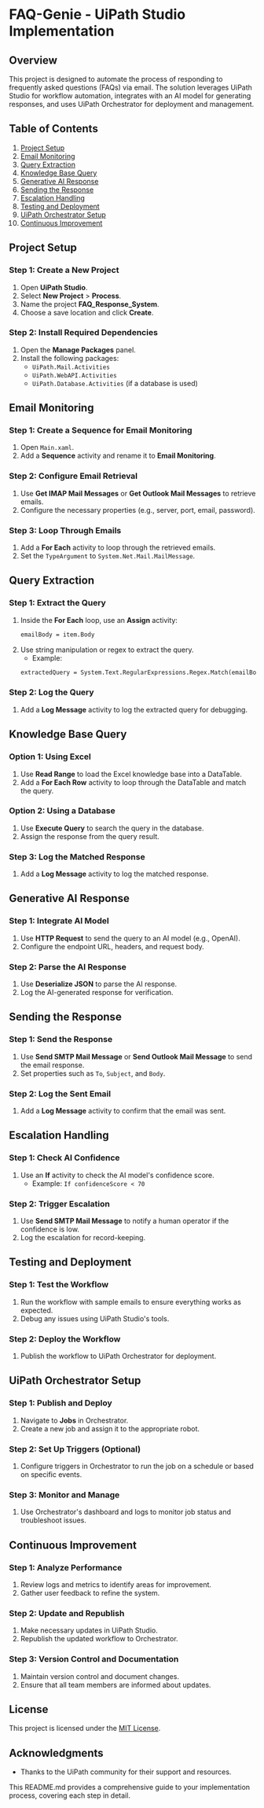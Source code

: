 
# FAQ-Genie - UiPath Studio Implementation

## Overview
This project is designed to automate the process of responding to frequently asked questions (FAQs) via email. The solution leverages UiPath Studio for workflow automation, integrates with an AI model for generating responses, and uses UiPath Orchestrator for deployment and management.

## Table of Contents
1. [Project Setup](#project-setu)
2. [Email Monitoring](#email-monitoring)
3. [Query Extraction](#query-extraction)
4. [Knowledge Base Query](#knowledge-base-query)
5. [Generative AI Response](#generative-ai-response)
6. [Sending the Response](#sending-the-response)
7. [Escalation Handling](#escalation-handling)
8. [Testing and Deployment](#testing-and-deployment)
9. [UiPath Orchestrator Setup](#uipath-orchestrator-setup)
10. [Continuous Improvement](#continuous-improvement)

## Project Setup
### Step 1: Create a New Project
1. Open **UiPath Studio**.
2. Select **New Project** > **Process**.
3. Name the project **FAQ_Response_System**.
4. Choose a save location and click **Create**.

### Step 2: Install Required Dependencies
1. Open the **Manage Packages** panel.
2. Install the following packages:
   - `UiPath.Mail.Activities`
   - `UiPath.WebAPI.Activities`
   - `UiPath.Database.Activities` (if a database is used)

## Email Monitoring
### Step 1: Create a Sequence for Email Monitoring
1. Open `Main.xaml`.
2. Add a **Sequence** activity and rename it to **Email Monitoring**.

### Step 2: Configure Email Retrieval
1. Use **Get IMAP Mail Messages** or **Get Outlook Mail Messages** to retrieve emails.
2. Configure the necessary properties (e.g., server, port, email, password).

### Step 3: Loop Through Emails
1. Add a **For Each** activity to loop through the retrieved emails.
2. Set the `TypeArgument` to `System.Net.Mail.MailMessage`.

## Query Extraction
### Step 1: Extract the Query
1. Inside the **For Each** loop, use an **Assign** activity:
   ```vb
   emailBody = item.Body
   ```
2. Use string manipulation or regex to extract the query.
   - Example:
   ```vb
   extractedQuery = System.Text.RegularExpressions.Regex.Match(emailBody, "(?<=\?).*?(?=\.)").Value
   ```

### Step 2: Log the Query
1. Add a **Log Message** activity to log the extracted query for debugging.

## Knowledge Base Query
### Option 1: Using Excel
1. Use **Read Range** to load the Excel knowledge base into a DataTable.
2. Add a **For Each Row** activity to loop through the DataTable and match the query.

### Option 2: Using a Database
1. Use **Execute Query** to search the query in the database.
2. Assign the response from the query result.

### Step 3: Log the Matched Response
1. Add a **Log Message** activity to log the matched response.

## Generative AI Response
### Step 1: Integrate AI Model
1. Use **HTTP Request** to send the query to an AI model (e.g., OpenAI).
2. Configure the endpoint URL, headers, and request body.

### Step 2: Parse the AI Response
1. Use **Deserialize JSON** to parse the AI response.
2. Log the AI-generated response for verification.

## Sending the Response
### Step 1: Send the Response
1. Use **Send SMTP Mail Message** or **Send Outlook Mail Message** to send the email response.
2. Set properties such as `To`, `Subject`, and `Body`.

### Step 2: Log the Sent Email
1. Add a **Log Message** activity to confirm that the email was sent.

## Escalation Handling
### Step 1: Check AI Confidence
1. Use an **If** activity to check the AI model's confidence score.
   - Example: `If confidenceScore < 70`

### Step 2: Trigger Escalation
1. Use **Send SMTP Mail Message** to notify a human operator if the confidence is low.
2. Log the escalation for record-keeping.

## Testing and Deployment
### Step 1: Test the Workflow
1. Run the workflow with sample emails to ensure everything works as expected.
2. Debug any issues using UiPath Studio's tools.

### Step 2: Deploy the Workflow
1. Publish the workflow to UiPath Orchestrator for deployment.

## UiPath Orchestrator Setup
### Step 1: Publish and Deploy
1. Navigate to **Jobs** in Orchestrator.
2. Create a new job and assign it to the appropriate robot.

### Step 2: Set Up Triggers (Optional)
1. Configure triggers in Orchestrator to run the job on a schedule or based on specific events.

### Step 3: Monitor and Manage
1. Use Orchestrator's dashboard and logs to monitor job status and troubleshoot issues.

## Continuous Improvement
### Step 1: Analyze Performance
1. Review logs and metrics to identify areas for improvement.
2. Gather user feedback to refine the system.

### Step 2: Update and Republish
1. Make necessary updates in UiPath Studio.
2. Republish the updated workflow to Orchestrator.

### Step 3: Version Control and Documentation
1. Maintain version control and document changes.
2. Ensure that all team members are informed about updates.

## License
This project is licensed under the [MIT License](LICENSE).

## Acknowledgments
- Thanks to the UiPath community for their support and resources.


This README.md provides a comprehensive guide to your implementation process, covering each step in detail.
